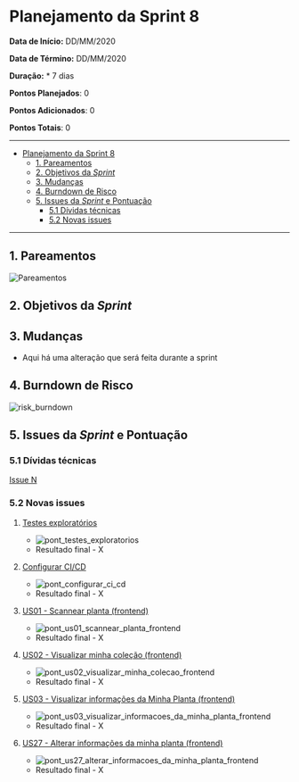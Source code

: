 # Planejamento da Sprint 8

**Data de Início:** DD/MM/2020  

**Data de Término:** DD/MM/2020

**Duração:** * 7 dias

**Pontos Planejados**: 0

**Pontos Adicionados**: 0

**Pontos Totais**: 0

-------

- [Planejamento da Sprint 8](#planejamento-da-sprint-8)
  - [1. Pareamentos](#1-pareamentos)
  - [2. Objetivos da _Sprint_](#2-objetivos-da-sprint)
  - [3. Mudanças](#3-mudanças)
  - [4. Burndown de Risco](#4-burndown-de-risco)
  - [5. Issues da _Sprint_ e Pontuação](#5-issues-da-sprint-e-pontuação)
    - [5.1 Dívidas técnicas](#51-dívidas-técnicas)
    - [5.2 Novas issues](#52-novas-issues)
    <!-- - [5.3 Issues pós reunião](#53-issues-pós-reunião) -->

-------

## 1. Pareamentos

![Pareamentos](img/pairing.jpg)

## 2. Objetivos da _Sprint_

## 3. Mudanças

- Aqui há uma alteração que será feita durante a sprint

## 4. Burndown de Risco

![risk_burndown](img/burndown.jpg)

## 5. Issues da _Sprint_ e Pontuação

### 5.1 Dívidas técnicas

[Issue N](https://github.com/fga-eps-mds/2020.1-GaiaDex-)

### 5.2 Novas issues

1. [Testes exploratórios](https://github.com/fga-eps-mds/2020.1-GaiaDex-wiki/issues/)

    - ![pont_testes_exploratorios](img/pont_testes_exploratorios.png)
    - Resultado final - X

1. [Configurar CI/CD](https://github.com/fga-eps-mds/2020.1-GaiaDex-wiki/issues/)

    - ![pont_configurar_ci_cd](img/pont_configurar_ci_cd.png)
    - Resultado final - X

1. [US01 - Scannear planta (frontend)](https://github.com/fga-eps-mds/2020.1-GaiaDex-FrontEnd/issues/)

    - ![pont_us01_scannear_planta_frontend](img/pont_us01_scannear_planta_frontend.png)
    - Resultado final - X

1. [US02 - Visualizar minha coleção (frontend)](https://github.com/fga-eps-mds/2020.1-GaiaDex-FrontEnd/issues/)

    - ![pont_us02_visualizar_minha_colecao_frontend](img/pont_us02_visualizar_minha_colecao_frontend.png)
    - Resultado final - X

1. [US03 - Visualizar informações da Minha Planta (frontend)](https://github.com/fga-eps-mds/2020.1-GaiaDex-FrontEnd/issues/)

    - ![pont_us03_visualizar_informacoes_da_minha_planta_frontend](img/pont_us03_visualizar_informacoes_da_minha_planta_frontend.png)
    - Resultado final - X

1. [US27 - Alterar informações da minha planta (frontend)](https://github.com/fga-eps-mds/2020.1-GaiaDex-FrontEnd/issues/)

    - ![pont_us27_alterar_informacoes_da_minha_planta_frontend](img/pont_us27_alterar_informacoes_da_minha_planta_frontend.png)
    - Resultado final - X
